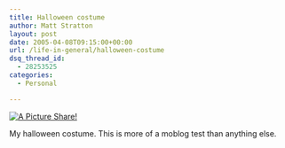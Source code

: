 ```yaml
---
title: Halloween costume
author: Matt Stratton
layout: post
date: 2005-04-08T09:15:00+00:00
url: /life-in-general/halloween-costume
dsq_thread_id:
  - 28253525
categories:
  - Personal

---
```

<div class="flickrEmailPost">
  <a href="https://www.flickr.com/photos/mugsy/8808110/" title="A Picture Share!"><img src="https://photos4.flickr.com/8808110_75f88031bc_m.jpg" alt="A Picture Share!" class="flickrEmailImage" /></a> 
  
  <p>
    My halloween costume. This is more of a moblog test than anything else.
  </p>
</div>